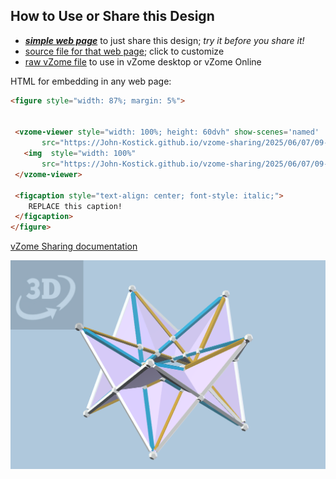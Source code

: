 
## How to Use or Share this Design

 - [***simple web page***](<https://John-Kostick.github.io/vzome-sharing/2025/06/07/09-44-48-Pentagonal-Stephanoid-Study/>) to just share this design; *try it before you share it!*
 - [source file for that web page](<https://github.com/John-Kostick/vzome-sharing/edit/main/2025/06/07/09-44-48-Pentagonal-Stephanoid-Study/index.md>); click to customize
 - [raw vZome file](<https://raw.githubusercontent.com/John-Kostick/vzome-sharing/main/2025/06/07/09-44-48-Pentagonal-Stephanoid-Study/Pentagonal-Stephanoid-Study.vZome>) to use in vZome desktop or vZome Online
 
 HTML for embedding in any web page:
 ```html
<figure style="width: 87%; margin: 5%">
  
  
  <vzome-viewer style="width: 100%; height: 60dvh" show-scenes='named'
        src="https://John-Kostick.github.io/vzome-sharing/2025/06/07/09-44-48-Pentagonal-Stephanoid-Study/Pentagonal-Stephanoid-Study.vZome" >
    <img  style="width: 100%"
        src="https://John-Kostick.github.io/vzome-sharing/2025/06/07/09-44-48-Pentagonal-Stephanoid-Study/Pentagonal-Stephanoid-Study.png" >
  </vzome-viewer>

  <figcaption style="text-align: center; font-style: italic;">
     REPLACE this caption!
  </figcaption>
</figure>

 ```

[vZome Sharing documentation](https://vzome.github.io/vzome/sharing.html#how-it-works)

![Image](<Pentagonal-Stephanoid-Study.png>)

